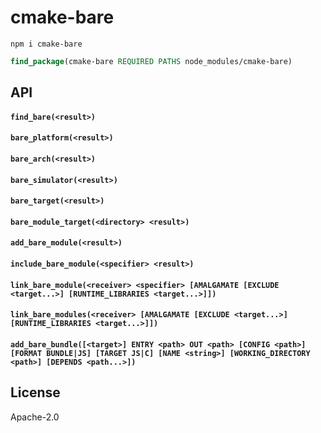 # cmake-bare

```
npm i cmake-bare
```

```cmake
find_package(cmake-bare REQUIRED PATHS node_modules/cmake-bare)
```

## API

#### `find_bare(<result>)`

#### `bare_platform(<result>)`

#### `bare_arch(<result>)`

#### `bare_simulator(<result>)`

#### `bare_target(<result>)`

#### `bare_module_target(<directory> <result>)`

#### `add_bare_module(<result>)`

#### `include_bare_module(<specifier> <result>)`

#### `link_bare_module(<receiver> <specifier> [AMALGAMATE [EXCLUDE <target...>] [RUNTIME_LIBRARIES <target...>]])`

#### `link_bare_modules(<receiver> [AMALGAMATE [EXCLUDE <target...>] [RUNTIME_LIBRARIES <target...>]])`

#### `add_bare_bundle([<target>] ENTRY <path> OUT <path> [CONFIG <path>] [FORMAT BUNDLE|JS] [TARGET JS|C] [NAME <string>] [WORKING_DIRECTORY <path>] [DEPENDS <path...>])`

## License

Apache-2.0
